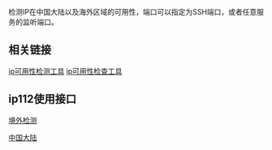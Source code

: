 
检测IP在中国大陆以及海外区域的可用性，端口可以指定为SSH端口，或者任意服务的监听端口。

## 相关链接

[ip可用性检测工具](https://www.toolsdaquan.com/ipcheck/)
[ip可用性检查工具](https://ip112.cn/)

## ip112使用接口
[境外检测](https://api.52bwg.com/ipcheck/ipcheck.php)

[中国大陆](https://api.ycwxgzs.com/ipcheck/index.php)
